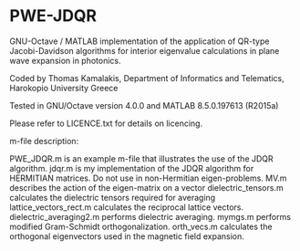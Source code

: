 # PWE-JDQR
GNU-Octave / MATLAB implementation of the application of QR-type Jacobi-Davidson algorithms for interior eigenvalue calculations in plane wave expansion in photonics.

Coded by Thomas Kamalakis, Department of Informatics and Telematics, Harokopio University Greece

Tested in GNU/Octave version 4.0.0 and MATLAB 8.5.0.197613 (R2015a)

Please refer to LICENCE.txt for details on licencing.

m-file description:
  
  PWE_JDQR.m is an example m-file that illustrates the use of the JDQR algorithm.
  jdqr.m is my implementation of the JDQR algorithm for HERMITIAN matrices. Do not use in non-Hermitian eigen-problems.
  MV.m describes the action of the eigen-matrix on a vector
  dielectric_tensors.m calculates the dielectric tensors required for averaging
  lattice_vectors_rect.m calculates the reciprocal lattice vectors.
  dielectric_averaging2.m performs dielectric averaging.
  mymgs.m performs modified Gram-Schmidt orthogonalization.
  orth_vecs.m calculates the orthogonal eigenvectors used in the magnetic field expansion.
  
